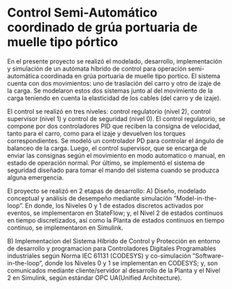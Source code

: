 # Control Semi-Automático coordinado de grúa portuaria de muelle tipo pórtico

En el presente proyecto se realizó el modelado, desarrollo, implementación y simulación de un autómata híbrido de control para operación semi-automática coordinada en grúa portuaria de muelle tipo portico. El sistema cuenta con dos movimientos: uno de traslación del carro y otro de izaje de la carga. Se modelaron estos dos sistemas junto al del movimiento de la carga teniendo en cuenta la elasticidad de los cables (del carro y de izaje).

El control se realizó en tres niveles: control regulatorio (nivel 2), control supervisor (nivel 1) y control de seguridad (nivel 0). El control regulatorio, se compone por dos controladores PID que reciben la consigna de velocidad, tanto para el carro, como para el izaje y devuelven los torques correspondientes. Se modeló un controlador PD para controlar el ángulo de balanceo de la carga. Luego, el control supervisor, que se encarga de enviar las consignas según el movimiento en modo automatico o manual, en estado de operación normal. Por último, se implementó el sistema de seguridad diseñado para tomar el mando del sistema cuando se produzca alguna emergencia.

El proyecto se realizó en 2 etapas de desarrollo:
A) Diseño, modelado conceptual y análisis de desempeño mediante simulación ”Model-in-the-loop”. En donde, los Niveles 0 y 1 de estados discretos activados por eventos, se implementaron en StateFlow; y, el Nivel 2 de estados continuos en tiempo discretizados, así como la Planta de estados continuos en tiempo continuo, se implementaron en Simulink.

B) Implementacion del Sistema Híbrido de Control y Protección en entorno de desarrollo y programacion para Controladores Digitales Programables industriales según Norma IEC 61131 (CODESYS) y co-simulación ”Software-in-the-loop”, donde los Niveles 0 y 1 se implementan en CODESYS; y, son comunicados mediante cliente/servidor al desarrollo de la Planta y el Nivel 2 en Simulink, según estándar OPC UA(Unified Architecture).
